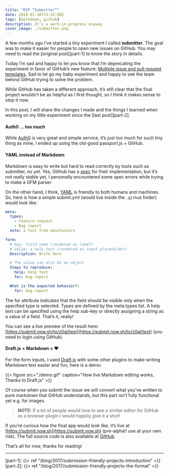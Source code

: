```yaml
---
title: "RIP “Submitter”"
date: 2018-01-30T13:32:00Z
tags: [markdown, github]
description: It’s a work-in-progress anyway
cover_image: ./submitter.png
---
```


A few months ago I’ve started a tiny experiment I called **submitter**. The goal was to make it easier for people to open new issues on GitHub. You may need to read the [original post][part-1] to know the story in details.

Today I’m sad and happy to let you know that I’m deprecating the experiment in favor of GitHub’s new feature: [Multiple issue and pull request templates](https://github.com/blog/2495-multiple-issue-and-pull-request-templates). Sad to let go my baby experiment and happy to see the team behind GitHub trying to solve the problem.

While GitHub has taken a different approach, it’s still clear that the final project wouldn’t be as helpful as I first thought, so I think it makes sense to stop it now.

In this post, I will share the changes I made and the things I learned when working on my little experiment since the [last post][part-2].

#### Auth0 … too much

While [Auth0](http://auth0.com/) is very great and simple service, it’s just too much for such tiny thing as mine, I ended up using the old-good passport.js + GitHub.

#### YAML instead of Markdown

Markdown is easy to write but hard to read correctly by tools such as submitter, no yet. Yes, GitHub has a [spec](https://github.github.com/gfm/) for their implementation, but it’s not really stable yet, I personally encountered some spec errors while trying to make a GFM parser.

On the other hand, I think, [YAML](http://yaml.org/) is friendly to both humans and machines. So, here is how a simple submit.yml (would live inside the `.github` folder) would look like:

```yaml
meta:
  types:
    - Feature request
    - Bug report
  note: a text from maintainers

form:
  # Key: field name (rendered as label)
  # Value: a help text (rendered as input placeholder)
  Description: Write here

  # The value can also be an object
  Steps to reproduce:
    help: help text
    for: bug report

  What is the expected behavior?:
    for: bug report
```

The for attribute indicates that the field should be visible only when the specified type is selected. Types are defined by the meta.types list. A help text can be specified using the help sub-key or directly assigning a string as a value of a field. That’s it, really!

You can see a live preview of the result here: [https://submit.now.sh/to/z0al/test](https://submit.now.sh/to/z0al/test) (you need to login using GitHub)

#### Draft.js + Markdown = ❤️

For the form inputs, I used [Draft.js](http://draftjs.org/) with some other plugins to make writing Markdown text easier and fun, here is a demo:

{{< figure src="./demo.gif" caption="How live Markdown editing works, Thanks  to Draft.js"   >}}

Of course when you submit the issue we will convert what you’ve written to pure markdown that GitHub understands, but this part isn’t fully functional yet e.g. for images.

> **NOTE:** If a lot of people would love to see a similar editor for GitHub as a browser plugin I would happily give it a shot!

If you’re curious how the final app would look like, it’s live at [https://submit.now.sh](https://submit.now.sh) (pre-alpha!! use at your own risk). The full source code is also available at [GitHub](https://github.com/z0al/submitter).

That’s all for now, thanks for reading!

---

[part-1]: {{< ref "/blog/2017/submission-friendly-projects-introduction" >}}
[part-2]: {{< ref "/blog/2017/submission-friendly-projects-the-format" >}}

